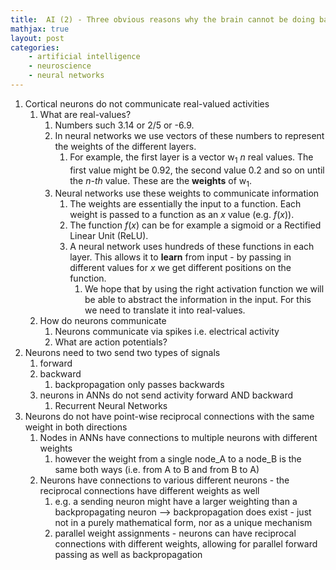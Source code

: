 ```yaml
---
title:  AI (2) - Three obvious reasons why the brain cannot be doing backpropagation
mathjax: true
layout: post
categories: 
    - artificial intelligence
    - neuroscience
    - neural networks
---
```


1. Cortical neurons do not communicate real-valued activities
   1. What are real-values?
      1. Numbers such 3.14 or 2/5 or -6.9. 
      2. In neural networks we use vectors of these numbers to represent the weights of the different layers. 
         1. For example, the first layer is a vector w<sub>1</sub> *n* real values. The first value might be 0.92, the second value 0.2 and so on until the *n-th* value. These are the **weights** of w<sub>1</sub>. 
      3. Neural networks use these weights to communicate information
         1. The weights are essentially the input to a function. Each weight is passed to a function as an *x* value (e.g. $f(x)$). 
         2. The function $f(x)$ can be for example a sigmoid or a Rectified Linear Unit (ReLU). 
         3. A neural network uses hundreds of these functions in each layer. This allows it to **learn** from input - by passing in different values for *x* we get different positions on the function. 
            1. We hope that by using the right activation function we will be able to abstract the information in the input. For this we need to translate it into real-values.
   2. How do neurons communicate
      1. Neurons communicate via spikes i.e. electrical activity
      2. What are action potentials?
2. Neurons need to two send two types of signals
   1. forward
   2. backward
      1. backpropagation only passes backwards
   3. neurons in ANNs do not send activity forward AND backward
         1. Recurrent Neural Networks
3. Neurons do not have point-wise reciprocal connections with the same weight in both directions
   1. Nodes in ANNs have connections to multiple neurons with different weights
      1. however the weight from a single node_A to a node_B is the same both ways (i.e. from A to B and from B to A)
   2. Neurons have connections to various different neurons - the reciprocal connections have different weights as well
      1. e.g. a sending neuron might have a larger weighting than a backpropagating neuron --> backpropagation does exist - just not in a purely mathematical form, nor as a unique mechanism
      2. parallel weight assignments - neurons can have reciprocal connections with different weights, allowing for parallel forward passing as well as backpropagation